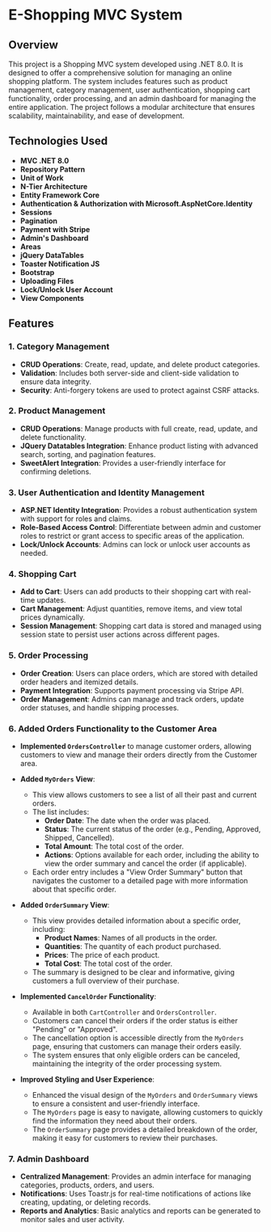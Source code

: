 # E-Shopping MVC System

## Overview
This project is a Shopping MVC system developed using .NET 8.0. It is designed to offer a comprehensive solution for managing an online shopping platform. The system includes features such as product management, category management, user authentication, shopping cart functionality, order processing, and an admin dashboard for managing the entire application. The project follows a modular architecture that ensures scalability, maintainability, and ease of development.

## Technologies Used
- **MVC .NET 8.0**
- **Repository Pattern**
- **Unit of Work**
- **N-Tier Architecture**
- **Entity Framework Core**
- **Authentication & Authorization with Microsoft.AspNetCore.Identity**
- **Sessions**
- **Pagination**
- **Payment with Stripe**
- **Admin's Dashboard**
- **Areas**
- **jQuery DataTables**
- **Toaster Notification JS**
- **Bootstrap**
- **Uploading Files**
- **Lock/Unlock User Account**
- **View Components**

## Features

### 1. Category Management
- **CRUD Operations**: Create, read, update, and delete product categories.
- **Validation**: Includes both server-side and client-side validation to ensure data integrity.
- **Security**: Anti-forgery tokens are used to protect against CSRF attacks.

### 2. Product Management
- **CRUD Operations**: Manage products with full create, read, update, and delete functionality.
- **JQuery Datatables Integration**: Enhance product listing with advanced search, sorting, and pagination features.
- **SweetAlert Integration**: Provides a user-friendly interface for confirming deletions.

### 3. User Authentication and Identity Management
- **ASP.NET Identity Integration**: Provides a robust authentication system with support for roles and claims.
- **Role-Based Access Control**: Differentiate between admin and customer roles to restrict or grant access to specific areas of the application.
- **Lock/Unlock Accounts**: Admins can lock or unlock user accounts as needed.

### 4. Shopping Cart
- **Add to Cart**: Users can add products to their shopping cart with real-time updates.
- **Cart Management**: Adjust quantities, remove items, and view total prices dynamically.
- **Session Management**: Shopping cart data is stored and managed using session state to persist user actions across different pages.

### 5. Order Processing
- **Order Creation**: Users can place orders, which are stored with detailed order headers and itemized details.
- **Payment Integration**: Supports payment processing via Stripe API.
- **Order Management**: Admins can manage and track orders, update order statuses, and handle shipping processes.

### 6. Added Orders Functionality to the Customer Area
- **Implemented `OrdersController`** to manage customer orders, allowing customers to view and manage their orders directly from the Customer area.

- **Added `MyOrders` View**:
  - This view allows customers to see a list of all their past and current orders.
  - The list includes:
    - **Order Date**: The date when the order was placed.
    - **Status**: The current status of the order (e.g., Pending, Approved, Shipped, Cancelled).
    - **Total Amount**: The total cost of the order.
    - **Actions**: Options available for each order, including the ability to view the order summary and cancel the order (if applicable).
  - Each order entry includes a "View Order Summary" button that navigates the customer to a detailed page with more information about that specific order.

- **Added `OrderSummary` View**:
  - This view provides detailed information about a specific order, including:
    - **Product Names**: Names of all products in the order.
    - **Quantities**: The quantity of each product purchased.
    - **Prices**: The price of each product.
    - **Total Cost**: The total cost of the order.
  - The summary is designed to be clear and informative, giving customers a full overview of their purchase.

- **Implemented `CancelOrder` Functionality**:
  - Available in both `CartController` and `OrdersController`.
  - Customers can cancel their orders if the order status is either "Pending" or "Approved".
  - The cancellation option is accessible directly from the `MyOrders` page, ensuring that customers can manage their orders easily.
  - The system ensures that only eligible orders can be canceled, maintaining the integrity of the order processing system.

- **Improved Styling and User Experience**:
  - Enhanced the visual design of the `MyOrders` and `OrderSummary` views to ensure a consistent and user-friendly interface.
  - The `MyOrders` page is easy to navigate, allowing customers to quickly find the information they need about their orders.
  - The `OrderSummary` page provides a detailed breakdown of the order, making it easy for customers to review their purchases.

### 7. Admin Dashboard
- **Centralized Management**: Provides an admin interface for managing categories, products, orders, and users.
- **Notifications**: Uses Toastr.js for real-time notifications of actions like creating, updating, or deleting records.
- **Reports and Analytics**: Basic analytics and reports can be generated to monitor sales and user activity.




